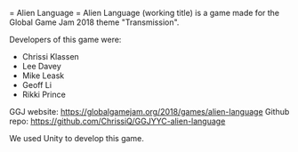 = Alien Language =
Alien Language (working title) is a game made for the Global Game Jam 2018 theme "Transmission".

Developers of this game were:
- Chrissi Klassen
- Lee Davey
- Mike Leask
- Geoff Li
- Rikki Prince

GGJ website: https://globalgamejam.org/2018/games/alien-language
Github repo: https://github.com/ChrissiQ/GGJYYC-alien-language

We used Unity to develop this game.
